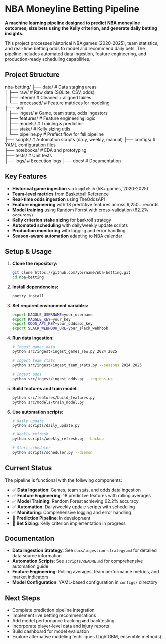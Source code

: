 NBA Moneyline Betting Pipeline
==============================

**A machine learning pipeline designed to predict NBA moneyline outcomes, size bets using the Kelly criterion, and generate daily betting insights.**

This project processes historical NBA games (2020-2025), team statistics, and real-time betting odds to model and recommend daily bets. The pipeline includes automated data ingestion, feature engineering, and production-ready scheduling capabilities.

**Project Structure**
------------------------------

nba-betting/
├── data/                 # Data staging areas  
│   ├── raw/              # Raw data (SQLite, CSV, odds)  
│   ├── interim/          # Cleaned + aligned tables  
│   └── processed/        # Feature matrices for modeling  
├── src/  
│   ├── ingest/           # Game, team stats, odds ingestors  
│   ├── features/         # Feature engineering logic  
│   ├── models/           # Training & prediction  
│   ├── stake/            # Kelly sizing utils  
│   └── pipeline.py       # Prefect flow for full pipeline  
├── scripts/              # Automation scripts (daily, weekly, manual)
├── configs/              # YAML configuration files  
├── notebooks/            # EDA and prototyping  
├── tests/                # Unit tests  
├── logs/                 # Execution logs
├── docs/                 # Documentation  

**Key Features**
------------------------------

- **Historical game ingestion** via `kagglehub` (5K+ games, 2020-2025)  
- **Team-level metrics** from Basketball Reference  
- **Real-time odds ingestion** using TheOddsAPI  
- **Feature engineering** with 18 predictive features across 9,250+ records  
- **Model training** using Random Forest with cross-validation (62.2% accuracy)  
- **Kelly criterion stake sizing** for bankroll strategy  
- **Automated scheduling** with daily/weekly update scripts  
- **Production monitoring** with logging and error handling  
- **Season-aware automation** adapting to NBA calendar  

**Setup & Usage**
------------------------------

1. **Clone the repository:**
   ```bash
   git clone https://github.com/yourname/nba-betting.git  
   cd nba-betting
   ```

2. **Install dependencies:**
   ```bash
   poetry install
   ```

3. **Set required environment variables:**
   ```bash
   export KAGGLE_USERNAME=your_username  
   export KAGGLE_KEY=your_key  
   export ODDS_API_KEY=your_oddsapi_key  
   export SLACK_WEBHOOK_URL=your_slack_webhook
   ```

4. **Run data ingestion:**
   ```bash
   # Ingest games data
   python src/ingest/ingest_games_new.py 2024 2025
   
   # Ingest team stats
   python src/ingest/ingest_team_stats.py --seasons 2024 2025
   
   # Ingest odds
   python src/ingest/ingest_odds.py --regions us
   ```

5. **Build features and train model:**
   ```bash
   python src/features/build_features.py
   python src/models/train_model.py
   ```

6. **Use automation scripts:**
   ```bash
   # Daily update
   python scripts/daily_update.py
   
   # Weekly refresh
   python scripts/weekly_refresh.py --backup
   
   # Start scheduler
   python scripts/scheduler.py --daemon
   ```

**Current Status**
------------------------------

The pipeline is functional with the following components:

- ✅ **Data Ingestion**: Games, team stats, and odds data ingestion
- ✅ **Feature Engineering**: 18 predictive features with rolling averages
- ✅ **Model Training**: Random Forest achieving 62.2% accuracy
- ✅ **Automation**: Daily/weekly update scripts with scheduling
- ✅ **Monitoring**: Comprehensive logging and error handling
- 🔄 **Prediction Pipeline**: In development
- 🔄 **Bet Sizing**: Kelly criterion implementation in progress

**Documentation**
------------------------------

- **Data Ingestion Strategy**: See `docs/ingestion-strategy.md` for detailed data source information
- **Automation Scripts**: See `scripts/README.md` for comprehensive automation guide
- **Feature Engineering**: Rolling averages, team performance metrics, and market indicators
- **Model Configuration**: YAML-based configuration in `configs/` directory

**Next Steps**
------------------------------

- Complete prediction pipeline integration
- Implement live betting recommendations
- Add model performance tracking and backtesting
- Incorporate player-level data and injury reports  
- Build dashboard for model evaluation  
- Explore alternative modeling techniques (LightGBM, ensemble methods)
